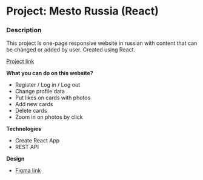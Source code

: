 # Project: Mesto Russia (React)

### Description

This project is one-page responsive website in russian with content that can be changed or added by user. Сreated using React.

[Project link](https://voiislav.github.io/react-mesto-auth)

**What you can do on this website?**

* Register / Log in / Log out
* Change profile data
* Put likes on cards with photos
* Add new cards
* Delete cards
* Zoom in on photos by click

**Technologies**

* Create React App
* REST API

**Design**

* [Figma link](https://www.figma.com/file/5H3gsn5lIGPwzBPby9jAOo/Sprint-14-RU?node-id=0%3A1)
